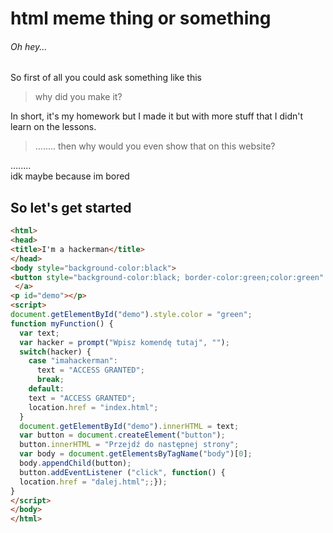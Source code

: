 # **html meme thing or something**
###### Oh hey... <br/>

So first of all you could ask something like this

> why did you make it?

In short, it's my homework but I made it but with more stuff that I didn't learn on the lessons.

> ........
> then why would you even show that on this website?

........<br/>
idk maybe because im bored<br/>

## So let's get started

```html
<html>
<head>
<title>I'm a hackerman</title>
</head>
<body style="background-color:black">
<button style="background-color:black; border-color:green;color:green" onclick="myFunction()">Kliknij aby wpisać hasło.</button>
 </a>
<p id="demo"></p>
<script>
document.getElementById("demo").style.color = "green";
function myFunction() {
  var text;
  var hacker = prompt("Wpisz komendę tutaj", ""); 
  switch(hacker) {
    case "imahackerman":
      text = "ACCESS GRANTED";
      break;
	default:
	text = "ACCESS GRANTED";
	location.href = "index.html";
  }
  document.getElementById("demo").innerHTML = text;
  var button = document.createElement("button");
  button.innerHTML = "Przejdź do następnej strony";
  var body = document.getElementsByTagName("body")[0];
  body.appendChild(button);
  button.addEventListener ("click", function() {
  location.href = "dalej.html";;});
}
</script>
</body>
</html>
```
